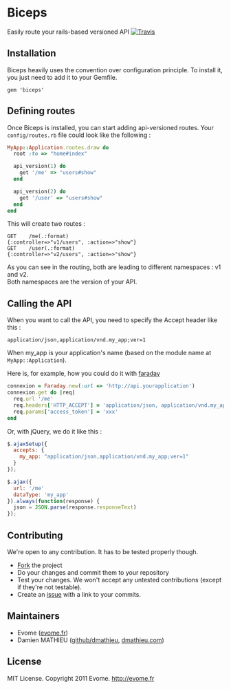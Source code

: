 # Biceps

Easily route your rails-based versioned API
[![Travis](https://secure.travis-ci.org/evome/biceps.png)](http://travis-ci.org/evome/biceps)

## Installation

Biceps heavily uses the convention over configuration principle.
To install it, you just need to add it to your Gemfile.

    gem 'biceps'

## Defining routes

Once Biceps is installed, you can start adding api-versioned routes.
Your `config/routes.rb` file could look like the following :

```ruby
MyApp::Application.routes.draw do
  root :to => "home#index"

  api_version(1) do
    get '/me' => "users#show"
  end

  api_version(2) do
    get '/user' => "users#show"
  end
end
```

This will create two routes :

    GET    /me(.:format)                                 {:controller=>"v1/users", :action=>"show"}
    GET    /user(.:format)                               {:controller=>"v2/users", :action=>"show"}

As you can see in the routing, both are leading to different namespaces
: v1 and v2.  
Both namespaces are the version of your API.

## Calling the API

When you want to call the API, you need to specify the Accept header
like this :

    application/json,application/vnd.my_app;ver=1

When my_app is your application's name (based on the module name at
`MyApp::Application`).

Here is, for example, how you could do it with [faraday](https://github.com/technoweenie/faraday)

```ruby
connexion = Faraday.new(:url => 'http://api.yourapplication')
connexion.get do |req|
  req.url '/me'
  req.headers['HTTP_ACCEPT'] = 'application/json, application/vnd.my_app;ver=1'
  req.params['access_token'] = 'xxx'
end
```

Or, with jQuery, we do it like this :

```javascript
$.ajaxSetup({
  accepts: {
    my_app: "application/json,application/vnd.my_app;ver=1"
  }
});

$.ajax({
  url: '/me'
  dataType: 'my_app'
}).always(function(response) {
  json = JSON.parse(response.responseText)
});
```


## Contributing

We're open to any contribution. It has to be tested properly though.

* [Fork](http://help.github.com/forking/) the project
* Do your changes and commit them to your repository
* Test your changes. We won't accept any untested contributions (except if they're not testable).
* Create an [issue](https://github.com/evome/biceps/issues) with a link to your commits.

## Maintainers

* Evome ([evome.fr](http://evome.fr))
* Damien MATHIEU ([github/dmathieu](http://github.com/dmathieu), [dmathieu.com](http://dmathieu.com))

## License
MIT License. Copyright 2011 Evome. http://evome.fr
